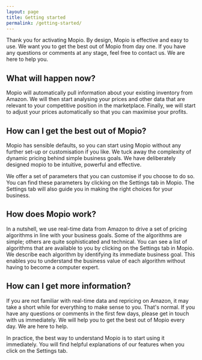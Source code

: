 ```yaml
---
layout: page
title: Getting started
permalink: /getting-started/
---
```

Thank you for activating Mopio. By design, Mopio is effective and easy to use. We want you to get the best out of Mopio from day one. If you have any questions or comments at any stage, feel free to contact us. We are here to help you.

## What will happen now?

Mopio will automatically pull information about your existing inventory from Amazon. We will then start analysing your prices and other data that are relevant to your competitive position in the marketplace. Finally, we will start to adjust your prices automatically so that you can maximise your profits.

## How can I get the best out of Mopio?  

Mopio has sensible defaults, so you can start using Mopio without any further set-up or customisation if you like. We tuck away the complexity of dynamic pricing behind simple business goals. We have deliberately designed mopio to be intuitive, powerful and effective.

We offer a set of parameters that you can customise if you choose to do so. You can find these parameters by clicking on the Settings tab in Mopio. The Settings tab will also guide you in making the right choices for your business.

## How does Mopio work?

In a nutshell, we use real-time data from Amazon to drive a set of pricing algorithms in line with your business goals. Some of the algorithms are simple; others are quite sophisticated and technical. You can see a list of algorithms that are available to you by clicking on the Settings tab in Mopio. We describe each algorithm by identifying its immediate business goal. This enables you to understand the business value of each algorithm without having to become a computer expert.

## How can I get more information?

If you are not familiar with real-time data and repricing on Amazon, it may take a short while for everything to make sense to you. That's normal. If you have any questions or comments in the first few days, please get in touch with us immediately. We will help you to get the best out of Mopio every day. We are here to help.

In practice, the best way to understand Mopio is to start using it immediately. You will find helpful explanations of our features when you click on the Settings tab.
